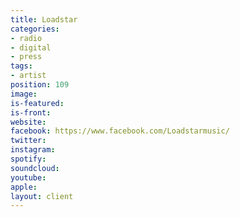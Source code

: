 ```yaml
---
title: Loadstar
categories:
- radio
- digital
- press
tags:
- artist
position: 109
image: 
is-featured: 
is-front: 
website: 
facebook: https://www.facebook.com/Loadstarmusic/
twitter: 
instagram: 
spotify: 
soundcloud: 
youtube: 
apple: 
layout: client
---
```



